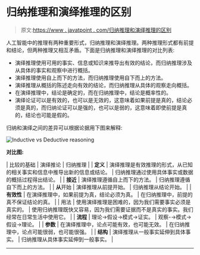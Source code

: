 # 归纳推理和演绎推理的区别

> 原文:[https://www . javatpoint . com/归纳推理和演绎推理的区别](https://www.javatpoint.com/difference-between-inductive-and-deductive-reasoning)

人工智能中的推理有两种重要形式，归纳推理和演绎推理。两种推理形式都有前提和结论，但两种推理又相互矛盾。下面是归纳推理和演绎推理的对比列表:

*   演绎推理使用可用的事实、信息或知识来推导出有效的结论，而归纳推理涉及从具体的事实和观察中进行概括。
*   演绎推理使用自上而下的方法，而归纳推理使用自下而上的方法。
*   演绎推理从概括的陈述走向有效的结论，而归纳推理从具体的观察走向概括。
*   在演绎推理中，结论是确定的，而在归纳推理中，结论是概率性的。
*   演绎论证可以是有效的，也可以是无效的，这意味着如果前提是真的，结论必须是真的，而归纳论证可以是强的，也可以是弱的，这意味着即使前提是真的，结论也可能是假的。

归纳和演绎之间的差异可以根据论据用下图来解释:

![Inductive vs Deductive reasoning](../Images/4d789a253905371db9157146a2584332.png)

**对比图:**

| 比较的基础 | 演绎推论 | 归纳推理 |
| **定义** | 演绎推理是有效推理的形式，从已知的相关事实和信息中推导出新的信息或结论。 | 归纳推理通过使用具体事实或数据的概括过程得出结论。 |
| **接近** | 演绎推理遵循自上而下的方法。 | 归纳推理遵循自下而上的方法。 |
| **从**开始 | 演绎推理从前提开始。 | 归纳推理从结论开始。 |
| **有效性** | 在演绎推理中，如果前提为真，结论必须为真。 | 在归纳推理中，前提的真不保证结论的真。 |
| 用法 | 使用演绎推理是困难的，因为我们需要事实必须是真实的。 | 使用归纳推理既快又容易，因为我们需要证据而不是真实的事实。我们经常在日常生活中使用它。 |
| **流程** | 理论→假设→模式→证实。 | 观察-→模式→假设→理论。 |
| **参数** | 在演绎推理中，论点可能有效，也可能无效。 | 在归纳推理中，论点可能很弱，也可能很强。 |
| **结构** | 演绎推理从一般事实延伸到具体事实。 | 归纳推理从具体事实延伸到一般事实。 |

* * *
